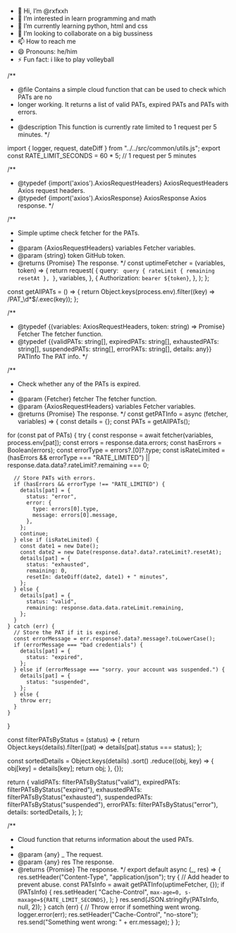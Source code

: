- 👋 Hi, I’m @rxfxxh
- 👀 I’m interested in learn programming and math
- 🌱 I’m currently learning python, html and css
- 💞️ I’m looking to collaborate on a big bussiness
- 📫 How to reach me 
- 😄 Pronouns: he/him
- ⚡ Fun fact: i like to play volleyball

/**
 * @file Contains a simple cloud function that can be used to check which PATs are no
 * longer working. It returns a list of valid PATs, expired PATs and PATs with errors.
 *
 * @description This function is currently rate limited to 1 request per 5 minutes.
 */

import { logger, request, dateDiff } from "../../src/common/utils.js";
export const RATE_LIMIT_SECONDS = 60 * 5; // 1 request per 5 minutes

/**
 * @typedef {import('axios').AxiosRequestHeaders} AxiosRequestHeaders Axios request headers.
 * @typedef {import('axios').AxiosResponse} AxiosResponse Axios response.
 */

/**
 * Simple uptime check fetcher for the PATs.
 *
 * @param {AxiosRequestHeaders} variables Fetcher variables.
 * @param {string} token GitHub token.
 * @returns {Promise<AxiosResponse>} The response.
 */
const uptimeFetcher = (variables, token) => {
  return request(
    {
      query: `
        query {
          rateLimit {
            remaining
            resetAt
          },
        }`,
      variables,
    },
    {
      Authorization: `bearer ${token}`,
    },
  );
};

const getAllPATs = () => {
  return Object.keys(process.env).filter((key) => /PAT_\d*$/.exec(key));
};

/**
 * @typedef {(variables: AxiosRequestHeaders, token: string) => Promise<AxiosResponse>} Fetcher The fetcher function.
 * @typedef {{validPATs: string[], expiredPATs: string[], exhaustedPATs: string[], suspendedPATs: string[], errorPATs: string[], details: any}} PATInfo The PAT info.
 */

/**
 * Check whether any of the PATs is expired.
 *
 * @param {Fetcher} fetcher The fetcher function.
 * @param {AxiosRequestHeaders} variables Fetcher variables.
 * @returns {Promise<PATInfo>} The response.
 */
const getPATInfo = async (fetcher, variables) => {
  const details = {};
  const PATs = getAllPATs();

  for (const pat of PATs) {
    try {
      const response = await fetcher(variables, process.env[pat]);
      const errors = response.data.errors;
      const hasErrors = Boolean(errors);
      const errorType = errors?.[0]?.type;
      const isRateLimited =
        (hasErrors && errorType === "RATE_LIMITED") ||
        response.data.data?.rateLimit?.remaining === 0;

      // Store PATs with errors.
      if (hasErrors && errorType !== "RATE_LIMITED") {
        details[pat] = {
          status: "error",
          error: {
            type: errors[0].type,
            message: errors[0].message,
          },
        };
        continue;
      } else if (isRateLimited) {
        const date1 = new Date();
        const date2 = new Date(response.data?.data?.rateLimit?.resetAt);
        details[pat] = {
          status: "exhausted",
          remaining: 0,
          resetIn: dateDiff(date2, date1) + " minutes",
        };
      } else {
        details[pat] = {
          status: "valid",
          remaining: response.data.data.rateLimit.remaining,
        };
      }
    } catch (err) {
      // Store the PAT if it is expired.
      const errorMessage = err.response?.data?.message?.toLowerCase();
      if (errorMessage === "bad credentials") {
        details[pat] = {
          status: "expired",
        };
      } else if (errorMessage === "sorry. your account was suspended.") {
        details[pat] = {
          status: "suspended",
        };
      } else {
        throw err;
      }
    }
  }

  const filterPATsByStatus = (status) => {
    return Object.keys(details).filter((pat) => details[pat].status === status);
  };

  const sortedDetails = Object.keys(details)
    .sort()
    .reduce((obj, key) => {
      obj[key] = details[key];
      return obj;
    }, {});

  return {
    validPATs: filterPATsByStatus("valid"),
    expiredPATs: filterPATsByStatus("expired"),
    exhaustedPATs: filterPATsByStatus("exhausted"),
    suspendedPATs: filterPATsByStatus("suspended"),
    errorPATs: filterPATsByStatus("error"),
    details: sortedDetails,
  };
};

/**
 * Cloud function that returns information about the used PATs.
 *
 * @param {any} _ The request.
 * @param {any} res The response.
 * @returns {Promise<void>} The response.
 */
export default async (_, res) => {
  res.setHeader("Content-Type", "application/json");
  try {
    // Add header to prevent abuse.
    const PATsInfo = await getPATInfo(uptimeFetcher, {});
    if (PATsInfo) {
      res.setHeader(
        "Cache-Control",
        `max-age=0, s-maxage=${RATE_LIMIT_SECONDS}`,
      );
    }
    res.send(JSON.stringify(PATsInfo, null, 2));
  } catch (err) {
    // Throw error if something went wrong.
    logger.error(err);
    res.setHeader("Cache-Control", "no-store");
    res.send("Something went wrong: " + err.message);
  }
};
<!---
rxfxxh/rxfxxh is a ✨ special ✨ repository because its `README.md` (this file) appears on your GitHub profile.
You can click the Preview link to take a look at your changes.
--->
